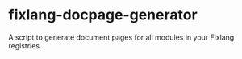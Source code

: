 # fixlang-docpage-generator
A script to generate document pages for all modules in your Fixlang registries.
